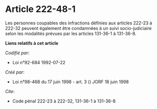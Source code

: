 # Article 222-48-1

Les personnes coupables des infractions définies aux articles 222-23 à 222-32 peuvent également être condamnées à un suivi
socio-judiciaire selon les modalités prévues par les articles 131-36-1 à 131-36-8.

**Liens relatifs à cet article**

_Codifié par_:

  - Loi n°92-684 1992-07-22

_Créé par_:

  - Loi n°98-468 du 17 juin 1998 - art. 3 () JORF 18 juin 1998

_Cite_:

  - Code pénal 222-23 à 222-32, 131-36-1 à 131-36-8
